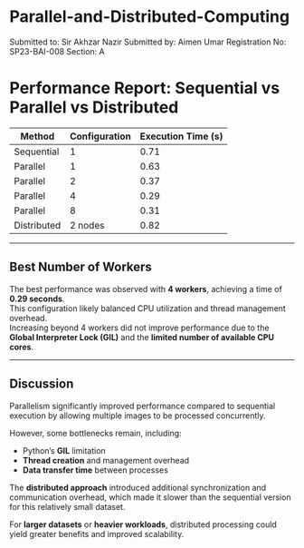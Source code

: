 # Parallel-and-Distributed-Computing
Submitted to: Sir Akhzar Nazir
Submitted by: Aimen Umar
Registration No: SP23-BAI-008
Section: A

# Performance Report: Sequential vs Parallel vs Distributed

| **Method**    | **Configuration** | **Execution Time (s)** |
|----------------|------------------|------------------------|
| Sequential     | 1                | 0.71                   |
| Parallel       | 1                | 0.63                   |
| Parallel       | 2                | 0.37                   |
| Parallel       | 4                | 0.29                   |
| Parallel       | 8                | 0.31                   |
| Distributed    | 2 nodes          | 0.82                   |

---

## Best Number of Workers
The best performance was observed with **4 workers**, achieving a time of **0.29 seconds**.  
This configuration likely balanced CPU utilization and thread management overhead.  
Increasing beyond 4 workers did not improve performance due to the **Global Interpreter Lock (GIL)** and the **limited number of available CPU cores**.

---

## Discussion
Parallelism significantly improved performance compared to sequential execution by allowing multiple images to be processed concurrently.  

However, some bottlenecks remain, including:
- Python’s **GIL** limitation  
- **Thread creation** and management overhead  
- **Data transfer time** between processes  

The **distributed approach** introduced additional synchronization and communication overhead, which made it slower than the sequential version for this relatively small dataset.  

For **larger datasets** or **heavier workloads**, distributed processing could yield greater benefits and improved scalability.



